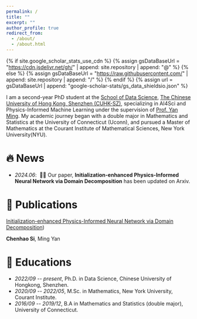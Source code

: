 ```yaml
---
permalink: /
title: ""
excerpt: ""
author_profile: true
redirect_from: 
  - /about/
  - /about.html
---
```


{% if site.google_scholar_stats_use_cdn %}
{% assign gsDataBaseUrl = "https://cdn.jsdelivr.net/gh/" | append: site.repository | append: "@" %}
{% else %}
{% assign gsDataBaseUrl = "https://raw.githubusercontent.com/" | append: site.repository | append: "/" %}
{% endif %}
{% assign url = gsDataBaseUrl | append: "google-scholar-stats/gs_data_shieldsio.json" %}

<span class='anchor' id='about-me'></span>

I am a second-year PhD student at the [School of Data Science](https://sds.cuhk.edu.cn), [The Chinese University of Hong Kong, Shenzhen (CUHK-SZ)](https://www.cuhk.edu.cn/zh-hans), specializing in AI4Sci and Physics-Informed Machine Learning under the supervision of [Prof. Yan Ming](https://mingyan08.github.io/). My academic journey began with a double major in Mathematics and Statistics at the University of Connecticut (Uconn), and pursued a Master of Mathematics at the Courant Institute of Mathematical Sciences, New York University(NYU).

# 🔥 News
- *2024.06*: &nbsp;🎉🎉 Our paper, **Initialization-enhanced Physics-Informed Neural Network via Domain Decomposition** has been updated on Arxiv.

# 📝 Publications 

[Initialization-enhanced Physics-Informed Neural Network via Domain Decomposition](https://arxiv.org/abs/2406.03172))

**Chenhao Si**, Ming Yan


# 📖 Educations
- *2022/09 -- present*, Ph.D. in Data Science, Chinese University of Hongkong, Shenzhen. 
- *2020/09 -- 2022/05*, M.Sc. in Mathematics, New York University, Courant Institute.
- *2016/09 -- 2019/12*, B.A in Mathematics and Statistics (double major), University of Connecticut. 
